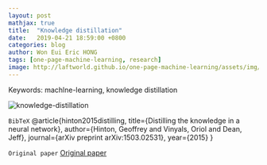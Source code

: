 ```yaml
---
layout: post
mathjax: true
title:  "Knowledge distillation"
date:   2019-04-21 18:59:00 +0800
categories: blog
author: Won Eui Eric HONG
tags: [one-page-machine-learning, research]
image: http://laftworld.github.io/one-page-machine-learning/assets/img/img_ml/knowledge-distillation.png
---
```

Keywords: machlne-learning, knowledge distillation

![knowledge-distillation][fig1]

`BibTeX`
@article{hinton2015distilling,
  title={Distilling the knowledge in a neural network},
  author={Hinton, Geoffrey and Vinyals, Oriol and Dean, Jeff},
  journal={arXiv preprint arXiv:1503.02531},
  year={2015}
}

`Original paper` [Original paper][cite1]






[fig1]: /one-page-machine-learning/assets/img/img_ml/knowledge-distillation.png "Knowledge distillation"
[cite1]: https://arxiv.org/pdf/1503.02531.pdf

